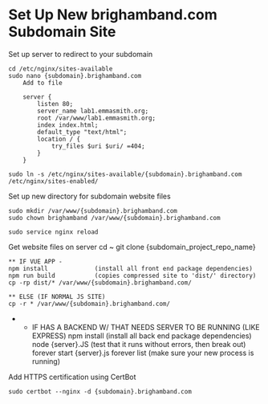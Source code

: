 # Set Up New brighamband.com Subdomain Site

Set up server to redirect to your subdomain

```
cd /etc/nginx/sites-available
sudo nano {subdomain}.brighamband.com
    Add to file

    server {
        listen 80;
        server_name lab1.emmasmith.org;
        root /var/www/lab1.emmasmith.org;
        index index.html;
        default_type "text/html";
        location / {
            try_files $uri $uri/ =404;
        }
    }

sudo ln -s /etc/nginx/sites-available/{subdomain}.brighamband.com /etc/nginx/sites-enabled/
```

Set up new directory for subdomain website files

```
sudo mkdir /var/www/{subdomain}.brighamband.com
sudo chown brighamband /var/www/{subdomain}.brighamband.com

sudo service nginx reload
```

Get website files on server cd ~ git clone {subdomain_project_repo_name}

```
** IF VUE APP -
npm install             (install all front end package dependencies)
npm run build           (copies compressed site to 'dist/' directory)
cp -rp dist/* /var/www/{subdomain}.brighamband.com/

** ELSE (IF NORMAL JS SITE)
cp -r * /var/www/{subdomain}.brighamband.com/
```

- * IF HAS A BACKEND W/ THAT NEEDS SERVER TO BE RUNNING (LIKE EXPRESS) npm install (install all back end package dependencies) node {server}.JS (test that it runs without errors, then break out) forever start {server}.js forever list (make sure your new process is running)

Add HTTPS certification using CertBot

```
sudo certbot --nginx -d {subdomain}.brighamband.com
```
